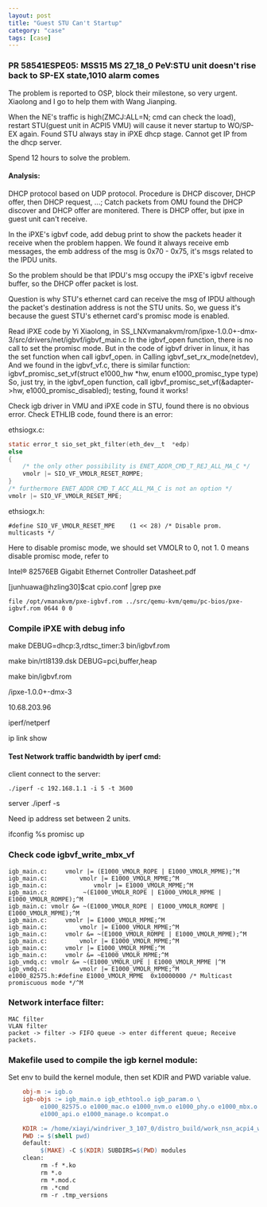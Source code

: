 ```yaml
---
layout: post
title: "Guest STU Can't Startup"
category: "case"
tags: [case]
---
```




### PR 58541ESPE05: MSS15 MS 27_18_0 PeV:STU unit doesn't rise back to SP-EX state,1010 alarm comes

The problem is reported to OSP, block their milestone, so very urgent. Xiaolong and I go to help them with Wang Jianping.

When the NE's traffic is high(ZMCJ:ALL=N; cmd can check the load),  restart STU(guest unit in ACPI5 VMU) will cause it never startup to WO/SP-EX again.
Found STU always stay in iPXE dhcp stage. Cannot get IP from the dhcp server.

Spend 12 hours to solve the problem. 

#### Analysis:

DHCP protocol based on UDP protocol. Procedure is DHCP discover, DHCP offer, then DHCP request, ...;
Catch packets from OMU found the DHCP discover and DHCP offer are monitered. There is DHCP offer, but ipxe in guest unit can't receive.

In the iPXE's igbvf code, add debug print to show the packets header it receive when the problem happen. We found it always receive emb messages, the emb address of the msg
is 0x70 - 0x75, it's msgs related to the IPDU units.

So the problem should be that IPDU's msg occupy the iPXE's igbvf receive buffer, so the DHCP offer packet is lost.

Question is why STU's ethernet card can receive the msg of IPDU although the packet's destination address is not the STU units.
So, we guess it's because the guest STU's ethernet card's promisc mode is enabled.

Read iPXE code by Yi Xiaolong, in SS_LNXvmanakvm/rom/ipxe-1.0.0+-dmx-3/src/drivers/net/igbvf/igbvf_main.c
In the igbvf_open function, there is no call to set the promisc mode. But in the code of igbvf driver in linux, it has the set function when call igbvf_open.
in Calling igbvf_set_rx_mode(netdev), 
And we found in the igbvf_vf.c, there is similar function: igbvf_promisc_set_vf(struct e1000_hw *hw, enum e1000_promisc_type type)
So, just try, in the igbvf_open function, call igbvf_promisc_set_vf(&adapter->hw, e1000_promisc_disabled); testing, found it works!

Check igb driver in VMU and iPXE code in STU, found there is no obvious error.
Check ETHLIB code, found there is an error:

ethsiogx.c:

```c
static error_t sio_set_pkt_filter(eth_dev__t  *edp)
else
{
    /* the only other possibility is ENET_ADDR_CMD_T_REJ_ALL_MA_C */
    vmolr |= SIO_VF_VMOLR_RESET_ROMPE;
}
/* furthermore ENET_ADDR_CMD_T_ACC_ALL_MA_C is not an option */
vmolr |= SIO_VF_VMOLR_RESET_MPE;
```

ethsiogx.h:

    #define SIO_VF_VMOLR_RESET_MPE    (1 << 28) /* Disable prom. multicasts */

Here to disable promisc mode, we should set VMOLR to 0, not 1. 0 means disable promisc mode, refer to

Intel® 82576EB Gigabit Ethernet Controller Datasheet.pdf


\[junhuawa@hzling30]$cat cpio.conf |grep pxe

    file /opt/vmanakvm/pxe-igbvf.rom ../src/qemu-kvm/qemu/pc-bios/pxe-igbvf.rom 0644 0 0

### Compile iPXE with debug info

make DEBUG=dhcp:3,rdtsc_timer:3 bin/igbvf.rom

make bin/rtl8139.dsk DEBUG=pci,buffer,heap

make bin/igbvf.rom

/ipxe-1.0.0+-dmx-3

10.68.203.96

iperf/netperf

ip link show

#### Test Network traffic bandwidth by iperf cmd:

client connect to the server:

    ./iperf -c 192.168.1.1 -i 5 -t 3600

server
     ./iperf -s
     
Need ip address set between 2 units.


ifconfig %s promisc up

### Check code igbvf_write_mbx_vf

    igb_main.c:     vmolr |= (E1000_VMOLR_ROPE | E1000_VMOLR_MPME);^M
    igb_main.c:         vmolr |= E1000_VMOLR_MPME;^M
    igb_main.c:             vmolr |= E1000_VMOLR_MPME;^M
    igb_main.c:          ~(E1000_VMOLR_ROPE | E1000_VMOLR_MPME | E1000_VMOLR_ROMPE);^M
    igb_main.c: vmolr &= ~(E1000_VMOLR_ROPE | E1000_VMOLR_ROMPE | E1000_VMOLR_MPME);^M
    igb_main.c:     vmolr |= E1000_VMOLR_MPME;^M
    igb_main.c:         vmolr |= E1000_VMOLR_MPME;^M
    igb_main.c:     vmolr &= ~(E1000_VMOLR_ROMPE | E1000_VMOLR_MPME);^M
    igb_main.c:         vmolr |= E1000_VMOLR_MPME;^M
    igb_main.c:     vmolr |= E1000_VMOLR_MPME;^M
    igb_main.c:     vmolr &= ~E1000_VMOLR_MPME;^M
    igb_vmdq.c: vmolr &= ~(E1000_VMOLR_UPE | E1000_VMOLR_MPME |^M
    igb_vmdq.c:         vmolr |= E1000_VMOLR_MPME;^M
    e1000_82575.h:#define E1000_VMOLR_MPME  0x10000000 /* Multicast promiscuous mode */^M

### Network interface filter:

    MAC filter
    VLAN filter
    packet -> filter -> FIFO queue -> enter different queue; Receive packets.

### Makefile used to compile the igb kernel module:

Set env to build the kernel module, then set KDIR and PWD variable value.

```makefile
    obj-m := igb.o
    igb-objs := igb_main.o igb_ethtool.o igb_param.o \
         e1000_82575.o e1000_mac.o e1000_nvm.o e1000_phy.o e1000_mbx.o \
         e1000_api.o e1000_manage.o kcompat.o

    KDIR := /home/xiayi/windriver_3_107_0/distro_build/work_nsn_acpi4_wr4/build/linux-nsn_acpi4-standard-build/
    PWD := $(shell pwd)
    default:
         $(MAKE) -C $(KDIR) SUBDIRS=$(PWD) modules
    clean:
         rm -f *.ko
         rm *.o
         rm *.mod.c
         rm .*cmd
         rm -r .tmp_versions
```
